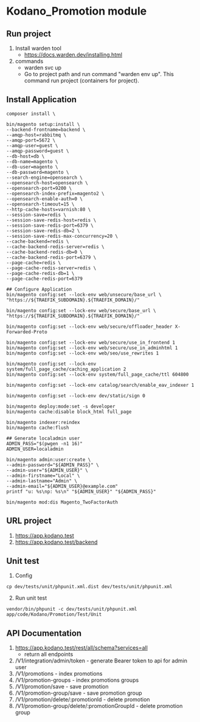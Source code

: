 # Kodano_Promotion module

## Run project

1. Install warden tool
   - https://docs.warden.dev/installing.html
2. commands
   - warden svc up
   - Go to project path and run command "warden env up". This command run project (containers for project).
   

## Install Application
```
composer install \

bin/magento setup:install \
--backend-frontname=backend \
--amqp-host=rabbitmq \
--amqp-port=5672 \
--amqp-user=guest \
--amqp-password=guest \
--db-host=db \
--db-name=magento \
--db-user=magento \
--db-password=magento \
--search-engine=opensearch \
--opensearch-host=opensearch \
--opensearch-port=9200 \
--opensearch-index-prefix=magento2 \
--opensearch-enable-auth=0 \
--opensearch-timeout=15 \
--http-cache-hosts=varnish:80 \
--session-save=redis \
--session-save-redis-host=redis \
--session-save-redis-port=6379 \
--session-save-redis-db=2 \
--session-save-redis-max-concurrency=20 \
--cache-backend=redis \
--cache-backend-redis-server=redis \
--cache-backend-redis-db=0 \
--cache-backend-redis-port=6379 \
--page-cache=redis \
--page-cache-redis-server=redis \
--page-cache-redis-db=1 \
--page-cache-redis-port=6379

## Configure Application
bin/magento config:set --lock-env web/unsecure/base_url \
"https://${TRAEFIK_SUBDOMAIN}.${TRAEFIK_DOMAIN}/"

bin/magento config:set --lock-env web/secure/base_url \
"https://${TRAEFIK_SUBDOMAIN}.${TRAEFIK_DOMAIN}/"

bin/magento config:set --lock-env web/secure/offloader_header X-Forwarded-Proto

bin/magento config:set --lock-env web/secure/use_in_frontend 1
bin/magento config:set --lock-env web/secure/use_in_adminhtml 1
bin/magento config:set --lock-env web/seo/use_rewrites 1

bin/magento config:set --lock-env system/full_page_cache/caching_application 2
bin/magento config:set --lock-env system/full_page_cache/ttl 604800

bin/magento config:set --lock-env catalog/search/enable_eav_indexer 1

bin/magento config:set --lock-env dev/static/sign 0

bin/magento deploy:mode:set -s developer
bin/magento cache:disable block_html full_page

bin/magento indexer:reindex
bin/magento cache:flush

## Generate localadmin user
ADMIN_PASS="$(pwgen -n1 16)"
ADMIN_USER=localadmin

bin/magento admin:user:create \
--admin-password="${ADMIN_PASS}" \
--admin-user="${ADMIN_USER}" \
--admin-firstname="Local" \
--admin-lastname="Admin" \
--admin-email="${ADMIN_USER}@example.com"
printf "u: %s\np: %s\n" "${ADMIN_USER}" "${ADMIN_PASS}"

bin/magento mod:dis Magento_TwoFactorAuth 
```

## URL project

1. https://app.kodano.test
2. https://app.kodano.test/backend
   
## Unit test

1. Config

```
cp dev/tests/unit/phpunit.xml.dist dev/tests/unit/phpunit.xml
```

2. Run unit test

```
vendor/bin/phpunit -c dev/tests/unit/phpunit.xml app/code/Kodano/Promotion/Test/Unit

```

## API Documentation

1. https://app.kodano.test/rest/all/schema?services=all
    - return all endpoints
2. /V1/integration/admin/token - generate Bearer token to api for admin user
2. /V1/promotions - index promotions
3. /V1/promotion-groups - index promotions groups
4. /V1/promotion/save - save promotion
5. /V1/promotion-group/save - save promotion group
6. /V1/promotion/delete/:promotionId - delete promotion
7. /V1/promotion-group/delete/:promotionGroupId - delete promotion group


